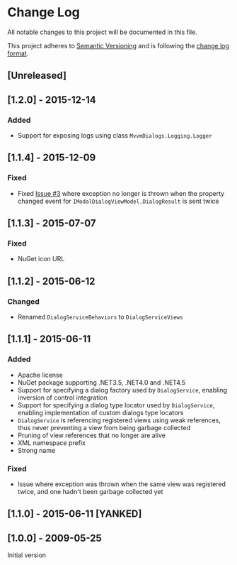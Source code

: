 # Change Log

All notable changes to this project will be documented in this file.

This project adheres to [Semantic Versioning](http://semver.org/) and is following the [change log format](https://github.com/olivierlacan/keep-a-changelog).

## [Unreleased]

## [1.2.0] - 2015-12-14

### Added

- Support for exposing logs using class `MvvmDialogs.Logging.Logger`

## [1.1.4] - 2015-12-09

### Fixed

- Fixed [Issue #3](https://github.com/FantasticFiasco/mvvm-dialogs/issues/3) where exception no longer is thrown when the property changed event for `IModalDialogViewModel.DialogResult` is sent twice

## [1.1.3] - 2015-07-07

### Fixed

- NuGet icon URL

## [1.1.2] - 2015-06-12

### Changed

- Renamed `DialogServiceBehaviors` to `DialogServiceViews`

## [1.1.1] - 2015-06-11

### Added

- Apache license
- NuGet package supporting .NET3.5, .NET4.0 and .NET4.5
- Support for specifying a dialog factory used by `DialogService`, enabling inversion of control integration
- Support for specifying a dialog type locator used by `DialogService`, enabling implementation of custom dialogs type locators
- `DialogService` is referencing registered views using weak references, thus never preventing a view from being garbage collected
- Pruning of view references that no longer are alive
- XML namespace prefix
- Strong name

### Fixed

- Issue where exception was thrown when the same view was registered twice, and one hadn't been garbage collected yet

## [1.1.0] - 2015-06-11 [YANKED]

## [1.0.0] - 2009-05-25

Initial version